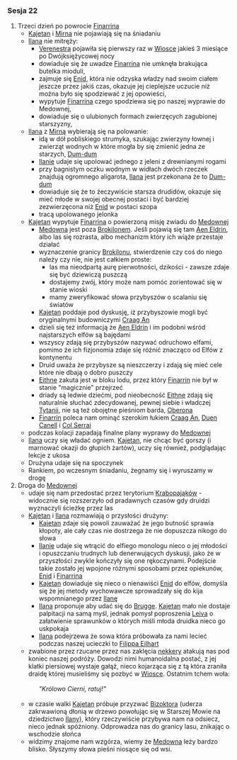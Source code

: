 ### Sesja 22
1. Trzeci dzień po powrocie [Finarrina](#p_druid_finarrin)
    * [Kajetan](#g_kajetan) i [Mirna](#p_mirna) nie pojawiają się na śniadaniu
    * [Ilana](#g_ilana) nie mitręży:
        * [Verenestra](#p_verenestra) pojawiła się pierwszy raz w [Wiosce](#l_wioska) jakieś 3 miesiące po Dwójksiężycowej nocy
        * dowiaduje się że uwadze [Finarrina](#p_druid_finarrin) nie umknęła brakująca butelka mioduli,
        * zajmuje się [Enid](#p_enid), która nie odzyska władzy nad swoim ciałem jeszcze przez jakiś czas, okazuje jej cieplejsze uczucie niż można było się spodziewać z jej opowieści,
        * wypytuje [Finarrina](#p_druid_finarrin) czego spodziewa się po naszej wyprawie do Medownej,
        * dowiaduje się o ulubionych formach zwierzęcych zagubionej starszyzny,
    * [Ilana](#g_ilana) z [Mirną](#p_mirna) wybierają się na polowanie:
        * idą w dół pobliskiego strumyka, szukając zwierzyny łownej i zwierząt wodnych w które mogła by się zmienić jedna ze starzych, [Dum-dum](#p_dumdum)
        * [Ilanie](#g_ilana) udaje się upolować jednego z jeleni z drewnianymi rogami
        * przy bagnistym oczku wodnym w widłach dwóch rzeczek znajdują ogromnego aligarota, [Ilana](#g_ilana) jest przekonana że to [Dum-dum](#p_dumdum)
        * dowiaduje się że to żeczywiście starsza drudidów, okazuje się mieć młode w swojej obecnej postaci i być bardziej zezwierzęcona niż [Enid](#p_enid) w postaci szopa
        * tracą upolowanego jelonka
    * [Kajetan](#g_kajetan) wypytuje [Finarrina](#p_druid_finarrin) o powierzoną misję zwiadu do [Medownej](#l_medowna)
        * [Medowna](#l_medowna) jest poza [Brokilonem](#l_brokilon). Jeśli pojawią się tam [Aen Eldrin](#r_aen_eldrin), albo las się rozrasta, albo mechanizm który ich wiąże przestaje działać
        * wyznaczenie granicy [Brokilonu](#l_brokilon), stwierdzenie czy coś do niego należy czy nie, nie jest całkiem proste:
            * las ma nieodpartą aurę pierwotności, dzikości - zawsze zdaje się być dziewiczą puszczą
            * dostajemy zwój, który może nam pomóc zorientować się w stanie wioski
            * mamy zweryfikować słowa przybyszów o scalaniu się światów
        * [Kajetan](#g_kajetan) poddaje pod dyskusję, iż przybyszowie mogli być oryginalnymi budowniczymi [Craag An](#l_craag_an)
        * dzieli się też informacją że [Aen Eldrin](#r_aen_eldrin) i im podobni wśród najstarszych elfów są bajędami
        * wszyscy zdają się przybyszów nazywać odruchowo elfami, pomimo że ich fizjonomia zdaje się różnić znacząco od Elfów z kontynentu
        * Druid uważa że przybysze są nieszczerzy i zdają się mieć cele które nie dbają o dobro puszczy
        * [Eithne](#p_eithne) zakuta jest w bloku lodu, przez który [Finarrin](#p_druid_finarrin) nie był w stanie "magicznie" przejrzeć
        * driady są ledwie dziećmi, pod nieobecność [Eithne](#p_eithne) zdają się naturalnie słuchać zdecydowanej, pewnej siebie i władczej [Tytanii](#p_tytania), nie są też obojętne pieśniom barda, [Oberona](#p_oberon)
        * [Finarrin](#p_druid_finarrin) poleca nam ominąć szerokim łukiem [Craag An](#l_craag_an), [Duen Canell](#l_duen_canell) i [Col Serrai](#l_col_serrai)
    * podczas kolacji zapadają finalne plany wyprawy do [Medownej](#l_medowna)
    * [Ilana](#g_ilana) uczy się władać ogniem. [Kajetan](#g_kajetan), nie chcąc być gorszy (i marnować okazji do głupich żartów), uczy się również, podglądając lekcje z ukosa
    * Drużyna udaje się na spoczynek
    * Rankiem, po wczesnym śniadaniu, żegnamy się i wyruszamy w drogę
2. Droga do [Medownej](#l_medowna)
    * udaje się nam przedostać przez terytorium [Krabopająków](#b_krabopajak) - widocznie się rozszerzyło od pradawnych czasów gdy druidzi wyznaczyli ścieżkę przez las
    * [Kajetan](#g_kajetan) i [Ilana](#g_ilana) rozmawiają o przysłości drużyny:
        * [Kajetan](#g_kajetan) zdaje się powoli zauważać że jego butność sprawia kłopoty, ale cały czas nie dostrzega że nie dopuszcza nikogo do słowa
        * [Ilanie](#g_ilana) udaje się wtrącić do elfiego monologu nieco o jej młodości i opuszczaniu trudnych lub denerwujących dyskusji, jako że w przyszłości zwykle kończyły się one rękoczynami. Podejście takie zostało jej wpojone różnymi sposobami przez opiekunów, [Enid](#p_enid) i [Finarrina](#p_druid_finarrin)
        * [Kajetan](#g_kajetan) dowiaduje się nieco o nienawiści [Enid](#p_enid) do elfów, domyśla się że jej metody wychowawcze sprowadzały się do kija wspomnianego przez [Ilanę](#g_ilana)
        * [Ilana](#g_ilana) proponuje aby udać się do [Brugge](#l_brugge). [Kajetan](#g_kajetan) mało nie dostaje palpitacji na samą myśl, jednak pomysł poproszenia [Leiva](#p_leiv) o załatwienie sprawunków o których miśli młoda druidka nieco go uskpokaja
        * [Ilana](#g_ilana) podejrzewa że sowa która próbowała za nami lecieć podczas naszej ucieczki to [Filippa Eilhart](#p_filippa_eilhart)
    * zwabione przez rzucane przez nas zaklęcia [nekkery](#b_nekker) atakują nas pod koniec naszej podróży. Dowodzi nimi humanoidalna postać, z jej klatki piersiowej wystaje gałąź, nieco kojarząca się z tą która zraniła draidę której musieliśmy się pozbyć w [Wiosce](#l_wioska). Ostatnim tchem woła:<br/><br/>
            &nbsp;&nbsp;&nbsp;&nbsp;&nbsp;&nbsp;*"Królowo Cierni, ratuj!"*<br/><br/>
    * w czasie walki [Kajetan](#g_kajetan) próbuje przyzwać [Bizoktora](#b_bizoktor) (uderza zakrwawioną dłonią w drzewo powołując się w Starszej Mowie na dziedzictwo [Ilany](#g_ilana)), który rzeczywiście przybywa nam na odsiecz, nieco jednak spóźniony. Odprowadza nas do granicy lasu, znikając o wschodzie słońca
    * widzimy znajome nam wzgórza, wiemy że [Medowna](#l_medowna) leży bardzo blisko. Słyszymy słowa pieśni niosące się od wsi.